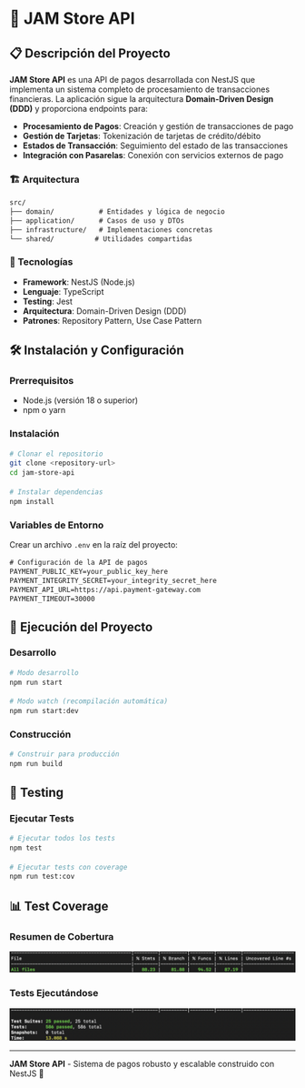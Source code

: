 # 🏪 JAM Store API

## 📋 Descripción del Proyecto

**JAM Store API** es una API de pagos desarrollada con NestJS que implementa un sistema completo de procesamiento de transacciones financieras. La aplicación sigue la arquitectura **Domain-Driven Design (DDD)** y proporciona endpoints para:

- **Procesamiento de Pagos**: Creación y gestión de transacciones de pago
- **Gestión de Tarjetas**: Tokenización de tarjetas de crédito/débito
- **Estados de Transacción**: Seguimiento del estado de las transacciones
- **Integración con Pasarelas**: Conexión con servicios externos de pago

### 🏗️ Arquitectura

```
src/
├── domain/           # Entidades y lógica de negocio
├── application/      # Casos de uso y DTOs
├── infrastructure/   # Implementaciones concretas
└── shared/          # Utilidades compartidas
```

### 🚀 Tecnologías

- **Framework**: NestJS (Node.js)
- **Lenguaje**: TypeScript
- **Testing**: Jest
- **Arquitectura**: Domain-Driven Design (DDD)
- **Patrones**: Repository Pattern, Use Case Pattern

## 🛠️ Instalación y Configuración

### Prerrequisitos

- Node.js (versión 18 o superior)
- npm o yarn

### Instalación

```bash
# Clonar el repositorio
git clone <repository-url>
cd jam-store-api

# Instalar dependencias
npm install
```

### Variables de Entorno

Crear un archivo `.env` en la raíz del proyecto:

```env
# Configuración de la API de pagos
PAYMENT_PUBLIC_KEY=your_public_key_here
PAYMENT_INTEGRITY_SECRET=your_integrity_secret_here
PAYMENT_API_URL=https://api.payment-gateway.com
PAYMENT_TIMEOUT=30000
```

## 🚀 Ejecución del Proyecto

### Desarrollo

```bash
# Modo desarrollo
npm run start

# Modo watch (recompilación automática)
npm run start:dev
```

### Construcción

```bash
# Construir para producción
npm run build
```

## 🧪 Testing

### Ejecutar Tests

```bash
# Ejecutar todos los tests
npm test

# Ejecutar tests con coverage
npm run test:cov
```

## 📊 Test Coverage

### Resumen de Cobertura
![Test Coverage Summary](docs/images/test-coverage-summary.png)

### Tests Ejecutándose
![Tests Passing](docs/images/tests-passing.png)

---

**JAM Store API** - Sistema de pagos robusto y escalable construido con NestJS 🚀

